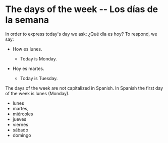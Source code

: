 # The days of the week -- Los días de la semana

In order to express today's day we ask: ¿Qué día es hoy?
To respond, we say:

- How es lunes.
  - Today is Monday.

- Hoy es martes.
  - Today is Tuesday.

The days of the week are not capitalized in Spanish. In Spanish the first day of the week is lunes (Monday).

- lunes
- martes,
- miércoles
- jueves
- viernes
- sábado
- domingo
